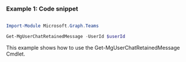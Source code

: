 ### Example 1: Code snippet

```powershell

Import-Module Microsoft.Graph.Teams

Get-MgUserChatRetainedMessage -UserId $userId

```
This example shows how to use the Get-MgUserChatRetainedMessage Cmdlet.

